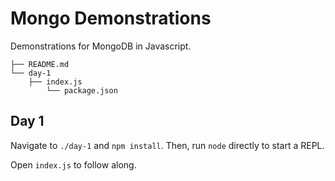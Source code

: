 # Mongo Demonstrations

Demonstrations for MongoDB in Javascript.

```
├── README.md
└── day-1
    ├── index.js
        └── package.json
```

## Day 1

Navigate to `./day-1` and `npm install`. Then, run `node` directly to start a REPL.

Open `index.js` to follow along.
